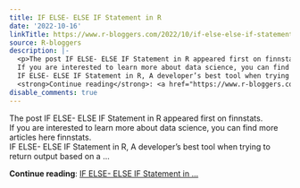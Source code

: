 ```yaml
---
title: IF ELSE- ELSE IF Statement in R
date: '2022-10-16'
linkTitle: https://www.r-bloggers.com/2022/10/if-else-else-if-statement-in-r/
source: R-bloggers
description: |-
  <p>The post IF ELSE- ELSE IF Statement in R appeared first on finnstats.<br />
  If you are interested to learn more about data science, you can find more articles here finnstats.<br />
  IF ELSE- ELSE IF Statement in R, A developer’s best tool when trying to return output based on a ...</p>
  <strong>Continue reading</strong>: <a href="https://www.r-bloggers.com/2022/10/if-else-else-if-statement-in-r/">IF ELSE- ELSE IF Statement in ...
disable_comments: true
---
```

<p>The post IF ELSE- ELSE IF Statement in R appeared first on finnstats.<br />
If you are interested to learn more about data science, you can find more articles here finnstats.<br />
IF ELSE- ELSE IF Statement in R, A developer’s best tool when trying to return output based on a ...</p>
<strong>Continue reading</strong>: <a href="https://www.r-bloggers.com/2022/10/if-else-else-if-statement-in-r/">IF ELSE- ELSE IF Statement in ...